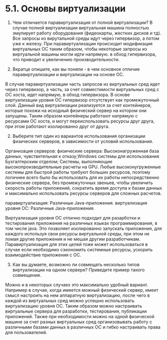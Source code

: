 # 5.1. Основы виртуализации
1. Чем отличается паравиртуализация от полной виртуализации?
В случае полной виртуализации виртуальная машина полностью эмулирует работу оборудования (фидеокарты, жестких дисков и тд). Все запросы из вирутальной среды идут через гипервизор, а потом уже к железу. При паравиртуализации происходит модификация виртуальных ОС таким образом, чтобы  некоторые запросы из виртуальной машины могли идти напрямую. в обход гипервизора, что приводит к увеличению производительности.

3. Вкратце опишите, как вы поняли - в чем основное отличие паравиртуализации и виртуализации на основе ОС.

В случае паравиртуализации часть запросов из виртуальных сред идет через гипервизор, а часть, за счет совместимости виртуальных сред с ОС хоста, идет напрямую, в обход гипервизора. В основе виртуализации уровня ОС гипервизор отсутствует как промежуточный слой. Данный вид виртуализации реализуется за счет контейнеров, которые похожи на исходный физический сервер на котором они запущены. Таким образом контейнеры работают напрямую с ресурсами ОС хоста, и могут переиспользовать ресурсы друг друга, при этом работают изолированно друг от друга.

2. Выберите тип один из вариантов использования организации физических серверов, в зависимости от условий использования.

Организация серверов:
физические сервера: Высоконагруженная база данных, чувствительная к отказу;Windows системы для использования Бухгалтерским отделом; Системы, выполняющие высокопроизводительные расчеты на GPU.
Любые высоконугруженные системы для быстрой работы требуют больших ресурсов, поэтому логичнее всего было бы использовать для их работы непосредственно физические сервера, без промежуточных звеньев, чтобы увеличить скорость работы приложений, сократить время доступа к базам данных и максимально использовать ресурсы серверов для сложных расчетов.

паравиртуализация: Различные Java-приложения.
виртуализация уровня ОС: Различные Java-приложения.

Виртуализация уровня ОС отлично подходит для разарботки и тестирования приложения на различных языках программирования, в том числе java. Это позволяет изолированно запускать приложения, для каждого используя свои ресурсы виртуальной среды, при этом не ломая другие  приложения и не мешая другим разработчикам. Паравиртуализация для этих целей тоже может использоваться в случае если необходимо сэкономить системные ресурсы, ускорить взаимодействие приложения с ОС.

3. Как вы думаете, возможно ли совмещать несколько типов виртуализации на одном сервере? Приведите пример такого совмещения.

Можно и в некоторых случаех это максимально удобный вариант. Например в случае, когда имеется можный физический сервер, имеет смысл настроить на нем аппаратную виртуализацию, после чего в каждой из виртуальных сред можно успешно использовать виртуализацию уровня ОС. Таким образом можно настраивать виртуальные сервера для разработки, тестирования, публикации приложений. Также при необходимости можно на одной физической машине за счет разных виртуальных сред организовывать работу с различными базами данных  в различных ОС и гибко настраивать права для пользователей.
